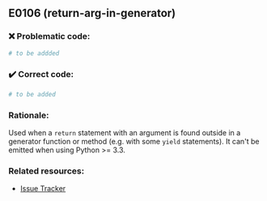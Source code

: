 ## E0106 (return-arg-in-generator)

### :x: Problematic code:

```python
# to be addded
```

### :heavy_check_mark: Correct code:

```python
# to be added
```

### Rationale:

Used when a `return` statement with an argument is found outside in a
generator function or method (e.g. with some `yield` statements). It can't be emitted when using Python >= 3.3.

### Related resources:

- [Issue Tracker](https://github.com/PyCQA/pylint/issues?q=is%3Aissue+%22return-arg-in-generator%22+OR+%22E0106%22)
